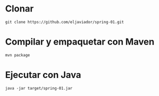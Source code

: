 # Clonar
`git clone https://github.com/eljaviador/spring-01.git`

# Compilar y empaquetar con Maven
`mvn package`

# Ejecutar con Java
`java -jar target/spring-01.jar`
